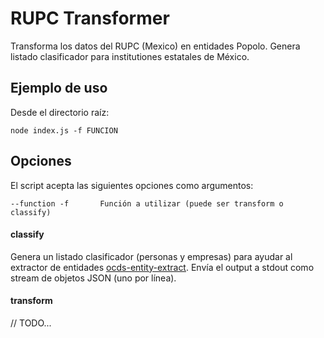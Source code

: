 # RUPC Transformer

Transforma los datos del RUPC (Mexico) en entidades Popolo. Genera listado clasificador para institutiones estatales de México.

## Ejemplo de uso

Desde el directorio raíz:

    node index.js -f FUNCION

## Opciones

El script acepta las siguientes opciones como argumentos:

    --function -f       Función a utilizar (puede ser transform o classify)

#### classify

Genera un listado clasificador (personas y empresas) para ayudar al extractor de entidades [ocds-entity-extract](http://gitlab.rindecuentas.org/equipo-qqw/ocds-entity-extract/). Envía el output a stdout como stream de objetos JSON (uno por línea).

#### transform

// TODO...
